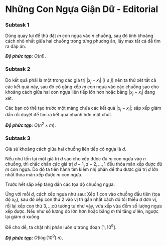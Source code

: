# Những Con Ngựa Giận Dữ - Editorial

### Subtask 1

Dùng quay lui để thử đặt $m$ con ngựa vào $n$ chuồng, sau đó tính khoảng cách nhỏ nhất giữa hai chuồng trong từng phương án, lấy max tất cả để tìm ra đáp án.

***Độ phức tạp:*** $O(n!)$.

### Subtask 2

Do kết quả phải là một trong các giá trị $|x_j - x_i| \ (i \le j)$ nên ta thử xét tất cả các kết quả này, sau đó cố gắng xếp $m$ con ngựa vào các chuồng sao cho khoảng cách giữa hai con ngựa liên tiếp lớn hơn hoặc bằng $|x_j - x_i|$ đang xét. 

Các bạn có thể tạo trước một mảng chứa các kết quả $|x_j - x_i|;$ sắp xếp giảm dần rồi duyệt để tìm ra kết quả nhanh hơn một chút.

***Độ phức tạp:*** $O(n^2 \times m)$.

### Subtask 3

Giả sử khoảng cách giữa hai chuồng liên tiếp có ngựa là $d$. 

Nếu như tồn tại một giá trị $d$ sao cho xếp được đủ $m$ con ngựa vào $n$ chuồng, thì chắc chắn các giá trị $d - 1, d - 2,\dots, 1$ đều thỏa mãn xếp được đủ $m$ con ngựa. Do đó ta tiến hành tìm kiếm nhị phân để thu được giá trị $d$ lớn nhất thỏa mãn xếp được $m$ con ngựa.

Trước hết sắp xếp tăng dần các tọa độ chuồng ngựa.

Ứng với mỗi $d,$ cách xếp ngựa như sau: Xếp $1$ con vào chuồng đầu tiên (tọa độ $x_0$), sau đó xếp con thứ $2$ vào vị trí gần nhất cách đó tối thiểu $d$ đơn vị, rồi lại xếp con thứ $3,\dots$cứ tương tự như vậy, vừa xếp vừa đếm số lượng ngựa xếp được. Nếu như số lượng đó lớn hơn hoặc bằng $m$ thì tăng $d$ lên, ngược lại giảm $d$ xuống.

Để cho dễ, ta chặt nhị phân luôn $d$ trong đoạn $[1, 10^9]$.

***Độ phức tạp:*** $O\big(\log(10^9).n\big)$.
